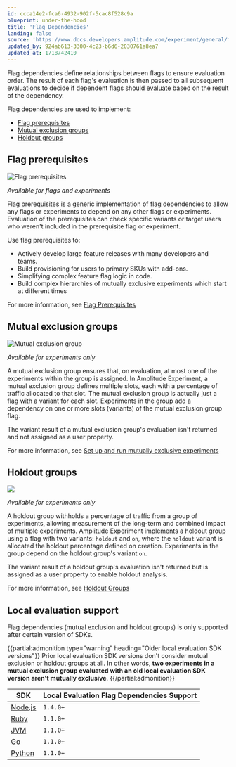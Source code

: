 ```yaml
---
id: ccca14e2-fca6-4932-902f-5cac8f528c9a
blueprint: under-the-hood
title: 'Flag Dependencies'
landing: false
source: 'https://www.docs.developers.amplitude.com/experiment/general/flag-dependencies/'
updated_by: 924ab613-3300-4c23-b6d6-2030761a8ea7
updated_at: 1718742410
---
```

Flag dependencies define relationships between flags to ensure evaluation order. The result of each flag's evaluation is then passed to all subsequent evaluations to decide if dependent flags should [evaluate](/docs/experiment/implementation#flag-dependencies) based on the result of the dependency.

Flag dependencies are used to implement:

- [Flag prerequisites](/docs/experiment/advanced-techniques/flag-prerequisites)
- [Mutual exclusion groups](/docs/experiment/advanced-techniques/mutually-exclusive-experiments)
- [Holdout groups](/docs/experiment/advanced-techniques/holdout-groups-exclude-users)

## Flag prerequisites

![Flag prerequisites](/docs/output/img/experiment/release-group.drawio.svg)

*Available for flags and experiments*

Flag prerequisites is a generic implementation of flag dependencies to allow any flags or experiments to depend on any other flags or experiments. Evaluation of the prerequisites can check specific variants or target users who weren't included in the prerequisite flag or experiment.

Use flag prerequisites to:

- Actively develop large feature releases with many developers and teams.
- Build provisioning for users to primary SKUs with add-ons.
- Simplifying complex feature flag logic in code.
- Build complex hierarchies of mutually exclusive experiments which start at different times

For more information, see [Flag Prerequisites](/docs/experiment/advanced-techniques/flag-prerequisites)

## Mutual exclusion groups

![Mutual exclusion group](statamic://asset::help_center_conversions::experiment/mutex-group.drawio.png)

*Available for experiments only*

A mutual exclusion group ensures that, on evaluation, at most one of the experiments within the group is assigned. In Amplitude Experiment, a mutual exclusion group defines multiple slots, each with a percentage of traffic allocated to that slot. The mutual exclusion group is actually just a flag with a variant for each slot. Experiments in the group add a dependency on one or more slots (variants) of the mutual exclusion group flag.

The variant result of a mutual exclusion group's evaluation isn't returned and not assigned as a user property.

For more information, see [Set up and run mutually exclusive experiments](/docs/experiment/advanced-techniques/mutually-exclusive-experiments)

## Holdout groups

![](statamic://asset::help_center_conversions::experiment/holdout-group.drawio.png)

*Available for experiments only*

A holdout group withholds a percentage of traffic from a group of experiments, allowing measurement of the long-term and combined impact of multiple experiments. Amplitude Experiment implements a holdout group using a flag with two variants: `holdout` and `on`, where the `holdout` variant is allocated the holdout percentage defined on creation. Experiments in the group depend on the holdout group's variant `on`.

The variant result of a holdout group's evaluation isn't returned but is assigned as a user property to enable holdout analysis.

For more information, see [Holdout Groups](/docs/experiment/advanced-techniques/holdout-groups-exclude-users)

## Local evaluation support

Flag dependencies (mutual exclusion and holdout groups) is only supported after certain version of SDKs.

{{partial:admonition type="warning" heading="Older local evaluation SDK versions"}}
Prior local evaluation SDK versions don't consider mutual exclusion or holdout groups at all. In other words, **two experiments in a mutual exclusion group evaluated with an old local evaluation SDK version aren't mutually exclusive**.
{{/partial:admonition}}

| SDK | Local Evaluation Flag Dependencies Support |
| --- | --- |
| [Node.js](/docs/sdks/experiment-sdks/experiment-node-js) | `1.4.0+` |
| [Ruby](/docs/sdks/experiment-sdks/experiment-ruby) | `1.1.0+` |
| [JVM](/docs/sdks/experiment-sdks/experiment-jvm) | `1.1.0+` |
| [Go](/docs/sdks/experiment-sdks/experiment-go) | `1.1.0+` |
| [Python](/docs/sdks/experiment-sdks/experiment-python) | `1.1.0+` |